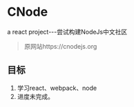 # CNode
a react project---尝试构建NodeJs中文社区
> 原网站https://cnodejs.org

## 目标

1. 学习react、webpack、node
2. 进度未完成。
